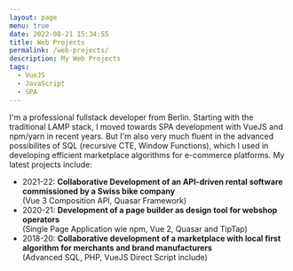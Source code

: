 ```yaml
---
layout: page
menu: true
date: 2022-08-21 15:34:55
title: Web Projects
permalink: /web-projects/
description: My Web Projects
tags:
  - VueJS
  - JavaScript
  - SPA
---
```

I'm a professional fullstack developer from Berlin. Starting with the traditional LAMP stack, I moved towards SPA development with VueJS and npm/yarn in recent years. But I'm also very much fluent in the advanced possibilites of SQL (recursive CTE, Window Functions), which I used in developing efficient marketplace algorithms for e-commerce platforms. My latest projects include:

* 2021-22: **Collaborative Development of an API-driven rental software commissioned by a Swiss bike company**\
  (Vue 3 Composition API, Quasar Framework)
* 2020-21: **Development of a page builder as design tool for webshop operators**\
  (Single Page Application wie npm, Vue 2, Quasar and TipTap)
* 2018-20: **Collaborative development of a marketplace with local first algorithm for merchants and brand manufacturers**\
  (Advanced SQL, PHP, VueJS Direct Script include)